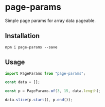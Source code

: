 # page-params

Simple page params for array data pageable.

## Installation

`npm i page-params --save`

## Usage

```typescript
import PageParams from "page-params";

const data = [];

const p = PageParams.of(3, 15, data.length);

data.slice(p.start(), p.end());

```